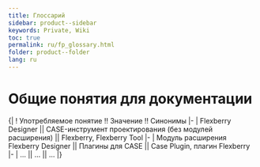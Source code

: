 ```yaml
---
title: Глоссарий
sidebar: product--sidebar
keywords: Private, Wiki
toc: true
permalink: ru/fp_glossary.html
folder: product--folder
lang: ru
---
```


# Общие понятия для документации
{|
! Употребляемое понятие !! Значение !! Синонимы
|-
| Flexberry Designer || CASE-инструмент проектирования (без модулей расширения) || Flexberry, Flexberry Tool
|-
| Модуль расширения Flexberry Designer || Плагины для CASE || Case Plugin, плагин Flexberry
|-
| ... || ... || ...
|}